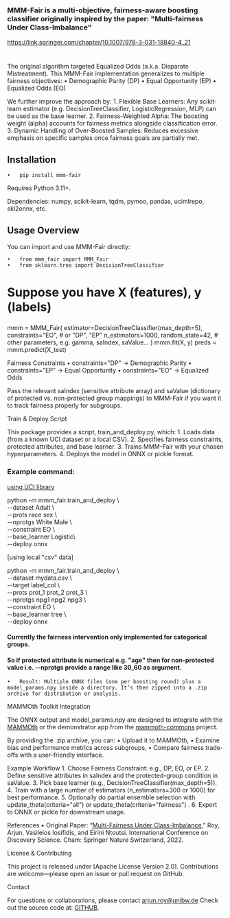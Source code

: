 ### MMM-Fair is a multi-objective, fairness-aware boosting classifier originally inspired by the paper: "Multi-fairness Under Class-Imbalance"
https://link.springer.com/chapter/10.1007/978-3-031-18840-4_21
#

The original algorithm targeted Equalized Odds (a.k.a. Disparate Mistreatment). This MMM-Fair implementation generalizes to multiple fairness objectives:
	•	Demographic Parity (DP)
	•	Equal Opportunity (EP)
	•	Equalized Odds (EO)

We further improve the approach by:
	1.	Flexible Base Learners: Any scikit-learn estimator (e.g. DecisionTreeClassifier, LogisticRegression, MLP) can be used as the base learner.
	2.	Fairness-Weighted Alpha: The boosting weight (alpha) accounts for fairness metrics alongside classification error.
	3.	Dynamic Handling of Over-Boosted Samples: Reduces excessive emphasis on specific samples once fairness goals are partially met.


## Installation

	•	pip install mmm-fair

Requires Python 3.11+.

Dependencies: numpy, scikit-learn, tqdm, pymoo, pandas, ucimlrepo, skl2onnx, etc.

## Usage Overview

You can import and use MMM-Fair directly:

	•	from mmm_fair import MMM_Fair 
	•	from sklearn.tree import DecisionTreeClassifier

# Suppose you have X (features), y (labels)
### 
mmm = MMM_Fair(
    estimator=DecisionTreeClassifier(max_depth=5),
    constraints="EO",        # or "DP", "EP"
    n_estimators=1000,
    random_state=42,
    # other parameters, e.g. gamma, saIndex, saValue...
)
mmm.fit(X, y)
preds = mmm.predict(X_test)

Fairness Constraints
	•	constraints="DP" → Demographic Parity
	•	constraints="EP" → Equal Opportunity
	•	constraints="EO" → Equalized Odds

Pass the relevant saIndex (sensitive attribute array) and saValue (dictionary of protected vs. non-protected group mappings) to MMM-Fair if you want it to track fairness properly for subgroups.

Train & Deploy Script

This package provides a script, train_and_deploy.py, which:
	1.	Loads data (from a known UCI dataset or a local CSV).
	2.	Specifies fairness constraints, protected attributes, and base learner.
	3.	Trains MMM-Fair with your chosen hyperparameters.
	4.	Deploys the model in ONNX or pickle format.

### Example command:

[using UCI library](https://archive.ics.uci.edu)

python -m mmm_fair.train_and_deploy \\ \
  --dataset Adult \\ \
  --prots race sex \\ \
  --nprotgs White Male \\ \
  --constraint EO \\ \
  --base_learner Logistic\\ \
  --deploy onnx

[using local "csv" data]

python -m mmm_fair.train_and_deploy \\ \
  --dataset mydata.csv \\ \
  --target label_col \\ \
  --prots prot_1 prot_2 prot_3 \\ \
  --nprotgs npg1 npg2 npg3 \\ \
  --constraint EO \\ \
  --base_learner tree \\ \
  --deploy onnx

#### Currently the fairness intervention only implemented for categorical groups. 
#### So if protected attribute is numerical e.g. "age" then for non-protected value i.e. --nprotgs provide a range like 30_60 as argument. 


	•	Result: Multiple ONNX files (one per boosting round) plus a model_params.npy inside a directory. It’s then zipped into a .zip archive for distribution or analysis.

MAMMOth Toolkit Integration

The ONNX output and model_params.npy are designed to integrate with the [MAMMOth](https://github.com/mammoth-eu/mammoth-toolkit-releases) or the demonstrator app from the [mammoth-commons](https://github.com/mammoth-eu/mammoth-toolkit-releases) project.

By providing the .zip archive, you can:
	•	Upload it to MAMMOth,
	•	Examine bias and performance metrics across subgroups,
	•	Compare fairness trade-offs with a user-friendly interface.

Example Workflow
	1.	Choose Fairness Constraint: e.g., DP, EO, or EP.
	2.	Define sensitive attributes in saIndex and the protected-group condition in saValue.
	3.	Pick base learner (e.g., DecisionTreeClassifier(max_depth=5)).
	4.	Train with a large number of estimators (n_estimators=300 or 1000) for best performance.
	5.	Optionally do partial ensemble selection with update_theta(criteria="all") or update_theta(criteria="fairness") .
	6.	Export to ONNX or pickle for downstream usage.

References
	•	Original Paper:
“[Multi-Fairness Under Class-Imbalance](https://link.springer.com/chapter/10.1007/978-3-031-18840-4_21),”  Roy, Arjun, Vasileios Iosifidis, and Eirini Ntoutsi. International Conference on Discovery Science. Cham: Springer Nature Switzerland, 2022.


License & Contributing

This project is released under [Apache License Version 2.0].
Contributions are welcome—please open an issue or pull request on GitHub.

Contact

For questions or collaborations, please contact [arjun.roy@unibw.de](mailto:arjun.roy@unibw.de) 
Check out the source code at: [GITHUB](https://github.com/arjunroyihrpa/MMM_fair).